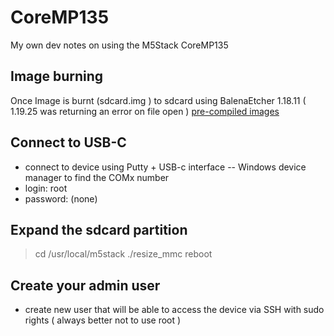# CoreMP135
My own dev notes on using the M5Stack CoreMP135

## Image burning
Once Image is burnt (sdcard.img ) to sdcard using BalenaEtcher 1.18.11 ( 1.19.25 was returning an error on file open )
[pre-compiled images](https://docs.m5stack.com/en/guide/linux/coremp135/image#1.download%20image%20file)


## Connect to USB-C
- connect to device using Putty + USB-c interface
-- Windows device manager to find the COMx number
- login: root
- password: (none) <enter><enter>

## Expand the sdcard partition
> cd /usr/local/m5stack
> ./resize_mmc
> reboot

## Create your admin user

- create new user that will be able to access the device via SSH with sudo rights ( always better not to use root )
> 
